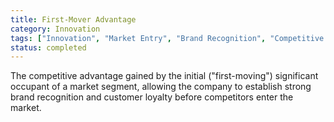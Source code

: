```yaml
---
title: First-Mover Advantage
category: Innovation
tags: ["Innovation", "Market Entry", "Brand Recognition", "Competitive Edge"]
status: completed
---
```

The competitive advantage gained by the initial ("first-moving") significant occupant of a market segment, allowing the company to establish strong brand recognition and customer loyalty before competitors enter the market.
